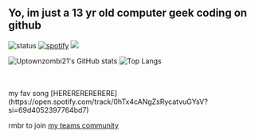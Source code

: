 Yo, im just a 13 yr old computer geek coding on github
---------------------------------------------------------------------------------------------------------------------------------------------------------------------------------------------------------------------------------------------------------------------------------
![status](https://api.statusbadges.me/badge/status/1162211036380811296?simple=true)   [![spotify](https://api.statusbadges.me/badge/spotify/1162211036380811296)](https://api.statusbadges.me/openspotify/1162211036380811296)   ![](https://komarev.com/ghpvc/?username=uptownzombi21&color=blueviolet)


![Uptownzombi21's GitHub stats](https://github-readme-stats.vercel.app/api?username=uptownzombi21&show_icons=true&theme=ambient_gradient&border_radius=16&hide_border=false&text_color=000000&icon_color=000000&title_color=000000)   ![Top Langs](https://github-readme-stats.vercel.app/api/top-langs/?username=uptownzombi21&langs_count=8&theme=ambient_gradient&border_radius=16&hide_border=false&text_color=000000&icon_color=000000&title_color=000000)

<br>
<br>
my fav song [HERERERERERERE](https://open.spotify.com/track/0hTx4cANgZsRycatvuGYsV?si=69d4052397764bd7)

rmbr to join [my teams community](https://teams.live.com/l/community/FEAWBNV_TE5KZrsO8g)
